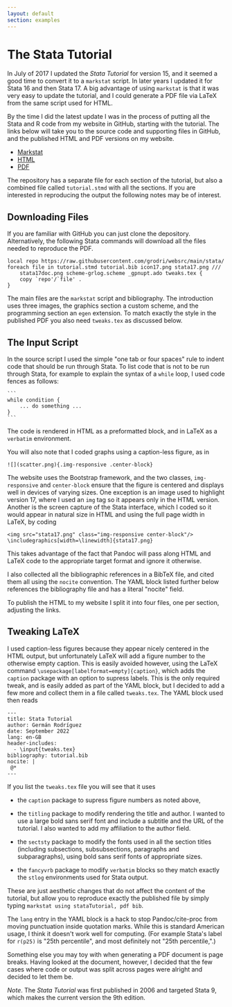 ```yaml
---
layout: default
section: examples
---
```


The Stata Tutorial
==================

In July of 2017 I updated the *Stata Tutorial* for version 15, and it
seemed a good time to convert it to a `markstat` script. In later years
I updated it for Stata 16 and then Stata 17. A big advantage of using
`markstat` is that it was very easy to update the tutorial, and I could
generate a PDF file via LaTeX from the same script used for HTML.

By the time I did the latest update I was in the process of putting
all the Stata and R code from my website in GitHub, starting with the
tutorial. The links below will take you to the source code and
supporting files in GitHub, and the published HTML and PDF versions
on my website.

- [Markstat](https://github.com/grodri/websrc/tree/main/stata)
- [HTML](https://data.princeton.edu/stata)
- [PDF](https://data.princeton.edu/stata/tutorial.pdf)

The repository has a separate file for each section of the tutorial,
but also a combined file called `tutorial.stmd` with all the sections.
If you are interested in reproducing the output the following notes
may be of interest.

Downloading Files
-----------------

If you are familiar with GitHub you can just clone the depository.
Alternatively, the following Stata commands will download all the
files needed to reproduce the PDF.

```
local repo https://raw.githubusercontent.com/grodri/websrc/main/stata/
foreach file in tutorial.stmd tutorial.bib icon17.png stata17.png ///
    stata17doc.png scheme-grlog.scheme _gpnupt.ado tweaks.tex {
    copy `repo'/`file' .        
}
```
The main files are the `markstat` script and bibliography. The introduction
uses three images, the graphics section a custom scheme, and the programming
section an `egen` extension.  To match exactly the style in the published
PDF you also need `tweaks.tex` as discussed below.

The Input Script
----------------

In the source script I used the simple \"one tab or four spaces\" rule
to indent code that should be run through Stata. To list code that is
not to be run through Stata, for example to explain the syntax of a
`while` loop, I used code fences as follows:

~~~~
```
while condition {
    ... do something ...
}
```
~~~~

The code is rendered in HTML as a preformatted block, and in LaTeX as a
`verbatim` environment.

You will also note that I coded graphs using a caption-less figure, as
in

```
![](scatter.png){.img-responsive .center-block}
```

The website uses the Bootstrap framework, and the two classes,
`img-responsive` and `center-block` ensure that the figure is centered
and displays well in devices of varying sizes. One exception is an image
used to highlight version 17, where I used an `img` tag so it appears
only in the HTML version. Another is the screen capture of the Stata
interface, which I coded so it would appear in natural size in HTML and
using the full page width in LaTeX, by coding

```
<img src="stata17.png" class="img-responsive center-block"/>
\includegraphics[width=\linewidth]{stata17.png}
```

This takes advantage of the fact that Pandoc will pass along HTML and
LaTeX code to the appropriate target format and ignore it otherwise.

I also collected all the bibliographic references in a BibTeX file, and
cited them all using the `nocite` convention. The YAML block listed
further below references the bibliography file and has a literal
\"nocite\" field.

To publish the HTML to my website I split it into four files, one per
section, adjusting the links.

Tweaking LaTeX
--------------

I used caption-less figures because they appear nicely centered in the
HTML output, but unfortunately LaTeX will add a figure number to the
otherwise empty caption. This is easily avoided however, using the LaTeX
command `\usepackage[labelformat=empty]{caption}`, which adds the
`caption` package with an option to supress labels. This is the only
required tweak, and is easily added as part of the YAML block, but I
decided to add a few more and collect them in a file called
`tweaks.tex`. The YAML block used then reads

```
---
title: Stata Tutorial 
author: Germán Rodríguez
date: September 2022
lang: en-GB
header-includes:
  - \input{tweaks.tex}
bibliography: tutorial.bib
nocite: |
 @*
---
```

If you list the `tweaks.tex` file you will see that it uses

-   the `caption` package to supress figure numbers as noted above,

-   the `titling` package to modify rendering the title and author. I
    wanted to use a large bold sans serif font and include a subtitle
    and the URL of the tutorial. I also wanted to add my affiliation to
    the author field.

-   the `sectsty` package to modify the fonts used in all the section
    titles (including subsections, subsubsections, paragraphs and
    subparagraphs), using bold sans serif fonts of appropriate sizes.

-   the `fancyvrb` package to modify `verbatim` blocks so they match
    exactly the `stlog` environments used for Stata output.

These are just aesthetic changes that do not affect the content of the
tutorial, but allow you to reproduce exactly the published file by
simply typing `markstat using stataTutorial, pdf bib`.

The `lang` entry in the YAML block is a hack to stop Pandoc/cite-proc
from moving punctuation inside quotation marks. While this is standard
American usage, I think it doesn't work well for computing. (For example
Stata's label for `r(p25)` is "25th percentile", and most definitely
not "25th percentile,".)

Something else you may toy with when generating a PDF document is page
breaks. Having looked at the document, however, I decided that the few
cases where code or output was split across pages were alright and
decided to let them be.

*Note*. The *Stata Tutorial* was first published in 2006 and targeted
Stata 9, which makes the current version the 9th edition.
